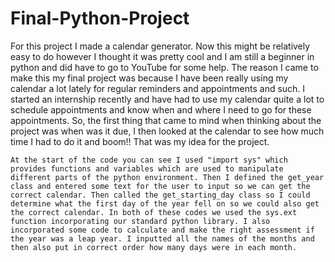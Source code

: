 # Final-Python-Project

  For this project I made a calendar generator. Now this might be relatively easy to do however I thought it was pretty cool and I am still a beginner in python and did have to go to YouTube for some help. The reason I came to make this my final project was because I have been really using my calendar a lot lately for regular reminders and appointments and such. I started an internship recently and have had to use my calendar quite a lot to schedule appointments and know when and where I need to go for these appointments. So, the first thing that came to mind when thinking about the project was when was it due, I then looked at the calendar to see how much time I had to do it and boom!! That was my idea for the project. 

    At the start of the code you can see I used "import sys" which provides functions and variables which are used to manipulate different parts of the python environment. Then I defined the get_year class and entered some text for the user to input so we can get the correct calendar. Then called the get_starting_day class so I could determine what the first day of the year fell on so we could also get the correct calendar. In both of these codes we used the sys.ext function incorporating our standard python library. I also incorporated some code to calculate and make the right assessment if the year was a leap year. I inputted all the names of the months and then also put in correct order how many days were in each month. 

